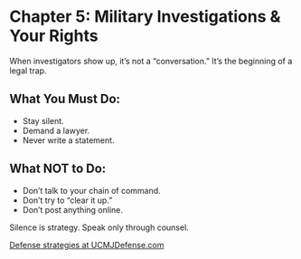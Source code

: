 # Chapter 5: Military Investigations & Your Rights

When investigators show up, it’s not a “conversation.” It’s the beginning of a legal trap.

## What You Must Do:
- Stay silent.
- Demand a lawyer.
- Never write a statement.

## What NOT to Do:
- Don’t talk to your chain of command.
- Don’t try to “clear it up.”
- Don’t post anything online.

Silence is strategy. Speak only through counsel.

[Defense strategies at UCMJDefense.com](https://ucmjdefense.com)

